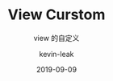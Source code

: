 ---
layout:     post                    # 使用的布局（不需要改）
title:      View Curstom               # 标题 
subtitle:   view 的自定义           #副标题
date:       2019-09-09              # 时间
author:     kevin-leak                      # 作者
header-img: img/post/android/bg-2019-09.jpg    #这篇文章标题背景图片
catalog: true                       # 是否归档
tags:                               #标签
    - android
---